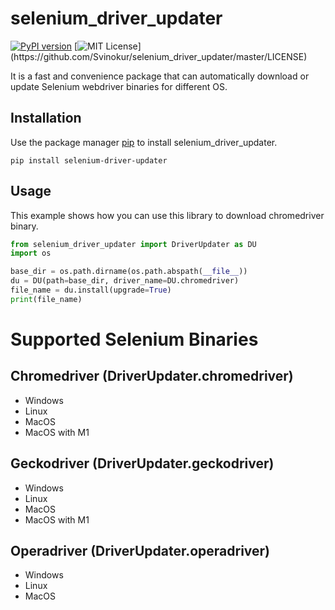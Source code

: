# selenium_driver_updater

[![PyPI version](https://badge.fury.io/py/selenium-driver-updater.svg)](https://badge.fury.io/py/selenium-driver-updater)
[![MIT License](https://img.shields.io/apm/l/atomic-design-ui.svg?)](https://github.com/Svinokur/selenium_driver_updater/master/LICENSE)

It is a fast and convenience package that can automatically download or update Selenium webdriver binaries for different OS.

## Installation

Use the package manager [pip](https://pip.pypa.io/en/stable/) to install selenium_driver_updater.

```
pip install selenium-driver-updater
```

## Usage
This example shows how you can use this library to download chromedriver binary.
```python
from selenium_driver_updater import DriverUpdater as DU
import os

base_dir = os.path.dirname(os.path.abspath(__file__))
du = DU(path=base_dir, driver_name=DU.chromedriver)
file_name = du.install(upgrade=True)
print(file_name)

```

# Supported Selenium Binaries

## Chromedriver (DriverUpdater.chromedriver)

- Windows
- Linux
- MacOS
- MacOS with M1

## Geckodriver (DriverUpdater.geckodriver)

- Windows
- Linux
- MacOS
- MacOS with M1

## Operadriver (DriverUpdater.operadriver)

- Windows
- Linux
- MacOS